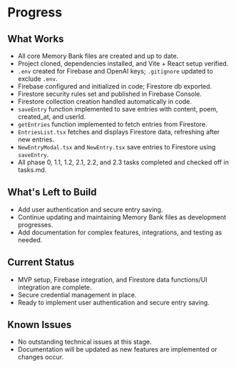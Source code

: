# Progress

## What Works

- All core Memory Bank files are created and up to date.
- Project cloned, dependencies installed, and Vite + React setup verified.
- `.env` created for Firebase and OpenAI keys; `.gitignore` updated to exclude `.env`.
- Firebase configured and initialized in code; Firestore db exported.
- Firestore security rules set and published in Firebase Console.
- Firestore collection creation handled automatically in code.
- `saveEntry` function implemented to save entries with content, poem, created_at, and userId.
- `getEntries` function implemented to fetch entries from Firestore.
- `EntriesList.tsx` fetches and displays Firestore data, refreshing after new entries.
- `NewEntryModal.tsx` and `NewEntry.tsx` save entries to Firestore using `saveEntry`.
- All phase 0, 1.1, 1.2, 2.1, 2.2, and 2.3 tasks completed and checked off in tasks.md.

## What's Left to Build

- Add user authentication and secure entry saving.
- Continue updating and maintaining Memory Bank files as development progresses.
- Add documentation for complex features, integrations, and testing as needed.

## Current Status

- MVP setup, Firebase integration, and Firestore data functions/UI integration are complete.
- Secure credential management in place.
- Ready to implement user authentication and secure entry saving.

## Known Issues

- No outstanding technical issues at this stage.
- Documentation will be updated as new features are implemented or changes occur.
